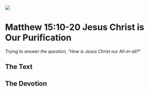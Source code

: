 <img class="intro-right" src="/images/art-matthew.jpg">

# Matthew 15:10-20 Jesus Christ is Our Purification

*Trying to answer the question, "How is Jesus Christ our All-in-all?"*

## The Text

## The Devotion